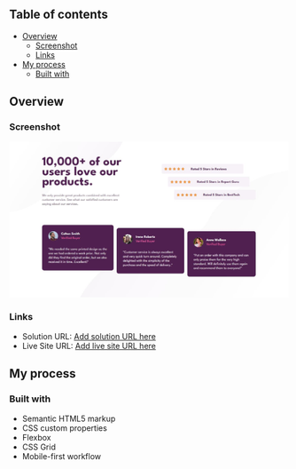 

## Table of contents

- [Overview](#overview)
  - [Screenshot](#screenshot)
  - [Links](#links)
- [My process](#my-process)
  - [Built with](#built-with)




## Overview



### Screenshot

![](./design/screenshot.JPG)


### Links

- Solution URL: [Add solution URL here](https://your-solution-url.com)
- Live Site URL: [Add live site URL here](https://your-live-site-url.com)

## My process

### Built with

- Semantic HTML5 markup
- CSS custom properties
- Flexbox
- CSS Grid
- Mobile-first workflow



